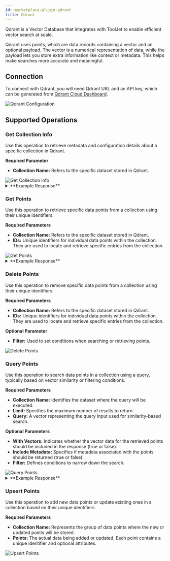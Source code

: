 ```yaml
---
id: marketplace-plugin-qdrant
title: Qdrant
---
```


Qdrant is a Vector Database that integrates with ToolJet to enable efficient vector search at scale.

Qdrant uses points, which are data records containing a vector and an optional payload. The vector is a numerical representation of data, while the payload lets you store extra information like context or metadata. This helps make searches more accurate and meaningful.

## Connection

To connect with Qdrant, you will need Qdrant URL and an API key, which can be generated from [Qdrant Cloud Dashboard](https://qdrant.to/cloud).

<img className="screenshot-full" src="/img/marketplace/plugins/qdrant/config.png" alt="Qdrant Configuration" />

## Supported Operations

### Get Collection Info

Use this operation to retrieve metadata and configuration details about a specific collection in Qdrant.

**Required Parameter**

- **Collection Name:** Refers to the specific dataset stored in Qdrant.

<img className="screenshot-full" src="/img/marketplace/plugins/qdrant/get-collection-info.png" alt="Get Collection Info" />

<details>
<summary>**Example Response**</summary>
```yaml
{
    "status": "green",
    "optimizer_status": "ok",
    "indexed_vectors_count": 5417,
    "points_count": 5412,
    "segments_count": 2,
    "config": {
        "params": {
            "vectors": {
                "size": 512,
                "distance": "Cosine"
            },
            "shard_number": 1,
            "replication_factor": 1,
            "write_consistency_factor": 1,
            "on_disk_payload": true
        },
        "hnsw_config": {
            "m": 16,
            "ef_construct": 100,
            "full_scan_threshold": 10000,
            "max_indexing_threads": 0,
            "on_disk": false
        },
        "optimizer_config": {
            "deleted_threshold": 0.2,
            "vacuum_min_vector_number": 1000,
            "default_segment_number": 2,
            "max_segment_size": null,
            "memmap_threshold": null,
            "indexing_threshold": 1000,
            "flush_interval_sec": 5,
            "max_optimization_threads": null
        },
        "wal_config": {
            "wal_capacity_mb": 1,
            "wal_segments_ahead": 0
        },
        "quantization_config": null,
        "strict_mode_config": {
            "enabled": false
        }
    },
    "payload_schema": {}
}
```
</details>

### Get Points

Use this operation to retrieve specific data points from a collection using their unique identifiers.

**Required Parameters**

- **Collection Name:** Refers to the specific dataset stored in Qdrant.
- **IDs:** Unique identifiers for individual data points within the collection. They are used to locate and retrieve specific entries from the collection.

<img className="screenshot-full" src="/img/marketplace/plugins/qdrant/get-points.png" alt="Get Points" />

<details>
<summary>**Example Response**</summary>

```yaml
[{
    "id": 1,
    "payload": {
        "file_name": "text.jpeg",
        "image_url": "https://storage.googleapis.com/demo-midjourney/.jpeg",
        "name": "Catherine Hyde",
        "url": "/styles/catherine-hyde"
    },
    "vector": [0.043383807, -0.06374442, -0.013710048, -0.0332631, 0.013115806, -0.018017521, -0.01306308, -0.030214038, 0.009868348, 0.02169504, -0.009813371, -0.033448037, 0.004893773, -0.009090395...]
}]
```
</details>

### Delete Points

Use this operation to remove specific data points from a collection using their unique identifiers.

**Required Parameters**

- **Collection Name:** Refers to the specific dataset stored in Qdrant.
- **IDs:** Unique identifiers for individual data points within the collection. They are used to locate and retrieve specific entries from the collection.

**Optional Parameter**

- **Filter:** Used to set conditions when searching or retrieving points.

<img className="screenshot-full" src="/img/marketplace/plugins/qdrant/delete-points.png" alt="Delete Points" />

### Query Points

Use this operation to search data points in a collection using a query, typically based on vector similarity or filtering conditions.

**Required Parameters**

- **Collection Name:** Identifies the dataset where the query will be executed.
- **Limit:** Specifies the maximum number of results to return.
- **Query:** A vector representing the query input used for similarity-based search.

**Optional Parameters**

- **With Vectors:** Indicates whether the vector data for the retrieved points should be included in the response (true or false).
- **Include Metadata:** Specifies if metadata associated with the points should be returned (true or false).
- **Filter:** Defines conditions to narrow down the search.

<img className="screenshot-full" src="/img/marketplace/plugins/qdrant/query-points.png" alt="Query Points" />

<details>
<summary>**Example Response**</summary>

```yaml
[{
    "id": 2589,
    "version": 124,
    "score": 0.1293197
}, {
    "id": 2274,
    "version": 111,
    "score": 0.12669206
}, {
    "id": 2612,
    "version": 124,
    "score": 0.12196793
}]
```
</details>

### Upsert Points

Use this operation to add new data points or update existing ones in a collection based on their unique identifiers.

**Required Parameters**

- **Collection Name:** Represents the group of data points where the new or updated points will be stored.
- **Points:** The actual data being added or updated. Each point contains a unique identifier and optional attributes.

<img className="screenshot-full" src="/img/marketplace/plugins/qdrant/upsert-points.png" alt="Upsert Points" />
